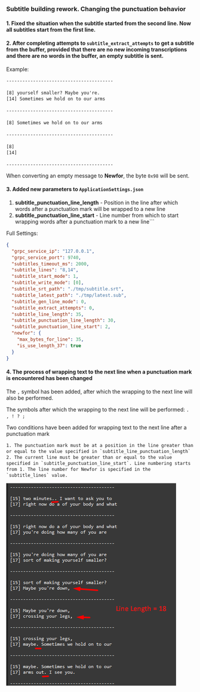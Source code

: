 ### Subtitle building rework. Changing the punctuation behavior

#### 1. Fixed the situation when the subtitle started from the second line. Now all subtitles start from the first line.

#### 2. After completing attempts to `subtitle_extract_attempts` to get a subtitle from the buffer, provided that there are no new incoming transcriptions and there are no words in the buffer, an empty subtitle is sent.

Example:

```
----------------------------------------

[8] yourself smaller? Maybe you're.
[14] Sometimes we hold on to our arms

----------------------------------------

[8] Sometimes we hold on to our arms

----------------------------------------

[8]
[14]

----------------------------------------
```

When converting an empty message to **Newfor**, the byte `0x98` will be sent.

#### 3. Added new parameters to `ApplicationSettings.json`

1.  **subtitle_punctuation_line_length** - Position in the line after which words after a punctuation mark will be wrapped to a new line
2.  **subtitle_punctuation_line_start** - Line number from which to start wrapping words after a punctuation mark to a new line```

Full Settings:

```json
{
  "grpc_service_ip": "127.0.0.1",
  "grpc_service_port": 9740,
  "subtitles_timeout_ms": 2000,
  "subtitle_lines": "8,14",
  "subtitle_start_mode": 1,
  "subtitle_write_mode": [0],
  "subtitle_srt_path": "./tmp/subtitle.srt",
  "subtitle_latest_path": "./tmp/latest.sub",
  "subtitle_gen_line_mode": 0,
  "subtitle_extract_attempts": 0,
  "subtitle_line_length": 35,
  "subtitle_punctuation_line_length": 30,
  "subtitle_punctuation_line_start": 2,
  "newfor": {
    "max_bytes_for_line": 35,
    "is_use_length_37": true
  }
}
```

#### 4. The process of wrapping text to the next line when a punctuation mark is encountered has been changed

The `,` symbol has been added, after which the wrapping to the next line will also be performed.

The symbols after which the wrapping to the next line will be performed: `. , ! ? ;`

Two conditions have been added for wrapping text to the next line after a punctuation mark

    1. The punctuation mark must be at a position in the line greater than or equal to the value specified in `subtitle_line_punctuation_length`
    2. The current line must be greater than or equal to the value specified in `subtitle_punctuation_line_start`. Line numbering starts from 1. The line number for Newfor is specified in the `subtitle_lines` value.

![](../attachments/Screenshot_5216.png)
